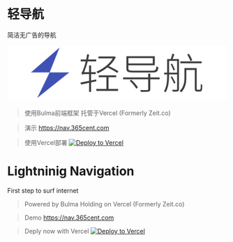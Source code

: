 # 轻导航
简洁无广告的导航

![logo](logo.png)
>使用Bulma前端框架
>托管于Vercel (Formerly Zeit.co)

>演示
https://nav.365cent.com

>使用Vercel部署
[![Deploy to Vercel](https://vercel.com/button)](https://vercel.com/import/project?template=https://github.com/365cent/lightning-nav)


# Lightninig Navigation
First step to surf internet

>Powered by Bulma
>Holding on Vercel (Formerly Zeit.co)

>Demo
https://nav.365cent.com

>Deply now with Vercel
[![Deploy to Vercel](https://vercel.com/button)](https://vercel.com/import/project?template=https://github.com/365cent/lightning-nav)
